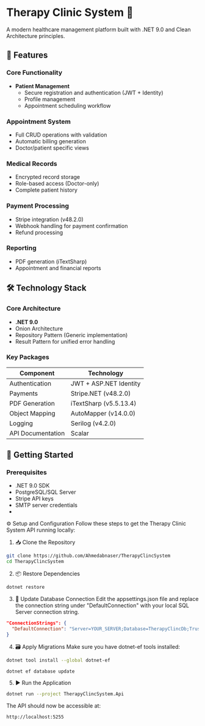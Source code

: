 # Therapy Clinic System 🏥

A modern healthcare management platform built with .NET 9.0 and Clean Architecture principles.

## 🌟 Features

### Core Functionality
- **Patient Management**
  - Secure registration and authentication (JWT + Identity)
  - Profile management
  - Appointment scheduling workflow

### Appointment System
- Full CRUD operations with validation
- Automatic billing generation
- Doctor/patient specific views

### Medical Records
- Encrypted record storage
- Role-based access (Doctor-only)
- Complete patient history

### Payment Processing
- Stripe integration (v48.2.0)
- Webhook handling for payment confirmation
- Refund processing

### Reporting
- PDF generation (iTextSharp)
- Appointment and financial reports

## 🛠 Technology Stack

### Core Architecture
- **.NET 9.0**
- Onion Architecture
- Repository Pattern (Generic implementation)
- Result Pattern for unified error handling

### Key Packages
| Component           | Technology               |
|---------------------|--------------------------|
| Authentication      | JWT + ASP.NET Identity   |
| Payments           | Stripe.NET (v48.2.0)     |
| PDF Generation     | iTextSharp (v5.5.13.4)   |
| Object Mapping     | AutoMapper (v14.0.0)     |
| Logging           | Serilog (v4.2.0)         |
| API Documentation | Scalar                   |

## 🚀 Getting Started

### Prerequisites
- .NET 9.0 SDK
- PostgreSQL/SQL Server
- Stripe API keys
- SMTP server credentials
- 
 ⚙️ Setup and Configuration
Follow these steps to get the Therapy Clinic System API running locally:

1. 📥 Clone the Repository
```bash
git clone https://github.com/Ahmedabnaser/TherapyClincSystem
cd TherapyClincSystem
```

2. 📦 Restore Dependencies
```bash
dotnet restore
```

3. 🔧 Update Database Connection
Edit the appsettings.json file and replace the connection string under "DefaultConnection" with your local SQL Server connection string.
```json
"ConnectionStrings": {
  "DefaultConnection": "Server=YOUR_SERVER;Database=TherapyClincDb;Trusted_Connection=True;MultipleActiveResultSets=true"
}
```

4. 🗃️ Apply Migrations
Make sure you have dotnet-ef tools installed:
```bash
dotnet tool install --global dotnet-ef
```
```bash
dotnet ef database update
```

5. ▶️ Run the Application
```bash
dotnet run --project TherapyClincSystem.Api
```
The API should now be accessible at:
```
http://localhost:5255
```

   
